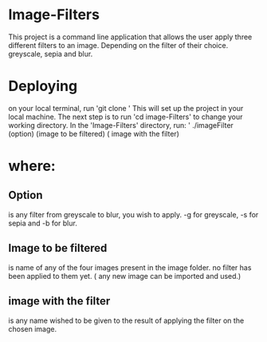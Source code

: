 # Image-Filters
This project is a command line application that allows the user apply three different filters to an image. Depending on the filter of their choice. greyscale, sepia and blur.

# Deploying
on your local terminal, run 'git clone '
This will set up the project in your local machine. 
The next step is to run 'cd image-Filters' to change your working directory.
In the 'Image-Filters' directory, run:
' ./imageFilter (option) (image to be filtered) ( image with the filter)
# where: 
## Option 
is any filter from greyscale to blur, you wish to apply. 
-g for greyscale, -s for sepia and -b for blur. 

## Image to be filtered
is name of any of the four images present in the image folder. no filter has been applied to them yet. ( any new image can be imported and used.)

## image with the filter
is any name wished to be given to the result of applying the filter on the chosen image.
